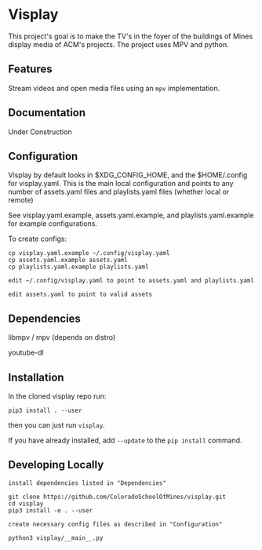# Visplay
This project's goal is to make the TV's in the foyer of the buildings of Mines
display media of ACM's projects. The project uses MPV and python.

## Features
Stream videos and open media files using an `mpv` implementation.

## Documentation
Under Construction

## Configuration
Visplay by default looks in $XDG_CONFIG_HOME, and the $HOME/.config for visplay.yaml.
This is the main local configuration and points to any number of assets.yaml files and playlists.yaml files (whether local or remote)

See visplay.yaml.example, assets.yaml.example, and playlists.yaml.example for example configurations.

To create configs:

    cp visplay.yaml.example ~/.config/visplay.yaml
    cp assets.yaml.example assets.yaml
    cp playlists.yaml.example playlists.yaml

    edit ~/.config/visplay.yaml to point to assets.yaml and playlists.yaml

    edit assets.yaml to point to valid assets

## Dependencies

libmpv / mpv (depends on distro) 

youtube-dl

## Installation
In the cloned visplay repo run:

    pip3 install . --user

then you can just run `visplay`.

If you have already installed, add `--update` to the `pip install` command.

## Developing Locally

    install dependencies listed in "Dependencies"

    git clone https://github.com/ColoradoSchoolOfMines/visplay.git
    cd visplay
    pip3 install -e . --user

    create necessary config files as described in "Configuration"

    python3 visplay/__main__.py
